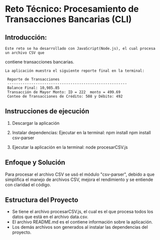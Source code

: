 # Reto Técnico: Procesamiento de Transacciones Bancarias (CLI)

## Introducción:
	Este reto se ha desarrollado con JavaScript(Node.js), el cual procesa un archivo CSV que 
   contiene transacciones bancarias.

   
	La aplicación muestra el siguiente reporte final en la terminal: 
   ```
	Reporte de Transacciones
	-------------------------------------------------------
	Balance Final: 10,985.85
	Transacción de Mayor Monto: ID = 222  monto = 499.69
	Conteo de Transacciones de Crédito: 508 y Débito: 492      
   ```
## Instrucciones de ejecución
   1. Descargar la aplicación

   2. Instalar dependencias:
      Ejecutar en la terminal: 
      npm install 
      npm install csv-parser

   3. Ejecutar la aplicación en la terminal:
      node procesarCSV.js

## Enfoque y Solución
   Para procesar el archivo CSV se usó el módulo "csv-parser", debido a que simplifica el manejo de 
   archivos CSV, mejora el rendimiento y se entiende con claridad el código.    

## Estructura del Proyecto
   - Se tiene el archivo procesarCSV.js, el cual es el que procesa todos los datos que está en 
     el archivo data.csv.
   - El archivo README.md es el contiene información sobre la aplicación. 
   - Los demás archivos son generados al instalar las dependencias del proyecto.